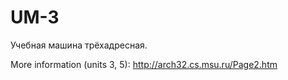 # UM-3
Учебная машина трёхадресная.  
 








More information (units 3, 5): http://arch32.cs.msu.ru/Page2.htm
